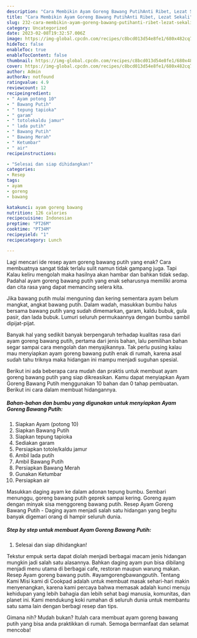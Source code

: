 ```yaml
---
description: "Cara Membikin Ayam Goreng Bawang PutihAnti Ribet, Lezat Sekali"
title: "Cara Membikin Ayam Goreng Bawang PutihAnti Ribet, Lezat Sekali"
slug: 232-cara-membikin-ayam-goreng-bawang-putihanti-ribet-lezat-sekali
category: Uncategorized
date: 2023-02-08T19:32:57.006Z
image: https://img-global.cpcdn.com/recipes/c8bcd013d54e8fe1/680x482cq70/ayam-goreng-bawang-putih-foto-resep-utama.jpg
hideToc: false
enableToc: true
enableTocContent: false
thumbnail: https://img-global.cpcdn.com/recipes/c8bcd013d54e8fe1/680x482cq70/ayam-goreng-bawang-putih-foto-resep-utama.jpg
cover: https://img-global.cpcdn.com/recipes/c8bcd013d54e8fe1/680x482cq70/ayam-goreng-bawang-putih-foto-resep-utama.jpg
author: Admin
authorAv: notfound
ratingvalue: 4.9
reviewcount: 12
recipeingredient:
- " Ayam potong 10"
- " Bawang Putih"
- " tepung tapioka"
- " garam"
- " totolekaldu jamur"
- " lada putih"
- " Bawang Putih"
- " Bawang Merah"
- " Ketumbar"
- " air"
recipeinstructions:

- "Selesai dan siap dihidangkan!"
categories:
- Resep
tags:
- ayam
- goreng
- bawang

katakunci: ayam goreng bawang 
nutrition: 126 calories
recipecuisine: Indonesian
preptime: "PT26M"
cooktime: "PT34M"
recipeyield: "1"
recipecategory: Lunch

---
```



Lagi mencari ide resep ayam goreng bawang putih yang enak? Cara membuatnya sangat tidak terlalu sulit namun tidak gampang juga. Tapi Kalau keliru mengolah maka hasilnya akan hambar dan bahkan tidak sedap. Padahal ayam goreng bawang putih yang enak seharusnya memiliki aroma dan cita rasa yang dapat memancing selera kita.


Jika bawang putih mulai menguning dan kering sementara ayam belum mangkat, angkat bawang putih. Dalam wadah, masukkan bumbu halus bersama bawang putih yang sudah dimemarkan, garam, kaldu bubuk, gula pasir, dan lada bubuk. Lumuri seluruh permukaannya dengan bumbu sambil dipijat-pijat.

Banyak hal yang sedikit banyak berpengaruh terhadap kualitas rasa dari ayam goreng bawang putih, pertama dari jenis bahan, lalu pemilihan bahan segar sampai cara mengolah dan menyajikannya. Tak perlu pusing kalau mau menyiapkan ayam goreng bawang putih enak di rumah, karena asal sudah tahu triknya maka hidangan ini mampu menjadi suguhan spesial.


Berikut ini ada beberapa cara mudah dan praktis untuk membuat ayam goreng bawang putih yang siap dikreasikan. Kamu dapat menyiapkan Ayam Goreng Bawang Putih menggunakan 10 bahan dan 0 tahap pembuatan. Berikut ini cara dalam membuat hidangannya.

<!--inarticleads1-->

##### Bahan-bahan dan bumbu yang digunakan untuk menyiapkan Ayam Goreng Bawang Putih:

1. Siapkan  Ayam (potong 10)
1. Siapkan  Bawang Putih
1. Siapkan  tepung tapioka
1. Sediakan  garam
1. Persiapkan  totole/kaldu jamur
1. Ambil  lada putih
1. Ambil  Bawang Putih
1. Persiapkan  Bawang Merah
1. Gunakan  Ketumbar
1. Persiapkan  air


Masukkan daging ayam ke dalam adonan tepung bumbu. Sembari menunggu, goreng bawang putih geprek sampai kering. Goreng ayam dengan minyak sisa menggoreng bawang putih. Resep Ayam Goreng Bawang Putih - Daging ayam menjadi salah satu hidangan yang begitu banyak digemari orang di hampir seluruh dunia. 

<!--inarticleads2-->

##### Step by step untuk membuat Ayam Goreng Bawang Putih:


1. Selesai dan siap dihidangkan!

Tekstur empuk serta dapat diolah menjadi berbagai macam jenis hidangan mungkin jadi salah satu alasannya. Bahkan daging ayam pun bisa dibilang menjadi menu utama di berbagai cafe, restoran maupun warung makan. Resep Ayam goreng bawang putih. #ayamgorengbawangputih. Tentang Kami Misi kami di Cookpad adalah untuk membuat masak sehari-hari makin menyenangkan, karena kami percaya bahwa memasak adalah kunci menuju kehidupan yang lebih bahagia dan lebih sehat bagi manusia, komunitas, dan planet ini. Kami mendukung koki rumahan di seluruh dunia untuk membantu satu sama lain dengan berbagi resep dan tips. 

Gimana nih? Mudah bukan? Itulah cara membuat ayam goreng bawang putih yang bisa anda praktikkan di rumah. Semoga bermanfaat dan selamat mencoba!
